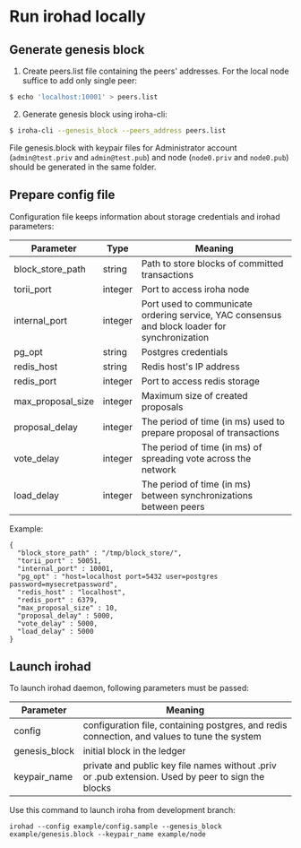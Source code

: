 # Run irohad locally

## Generate genesis block

1. Create peers.list file containing the peers' addresses. For the local node suffice to add only single peer:
```bash
$ echo 'localhost:10001' > peers.list
```

2. Generate genesis block using iroha-cli:
```bash
$ iroha-cli --genesis_block --peers_address peers.list
```

File genesis.block with keypair files for Administrator account (`admin@test.priv` and `admin@test.pub`) and node (`node0.priv` and `node0.pub`) should be generated in the same folder.

## Prepare config file

Configuration file keeps information about storage credentials and irohad parameters:

| Parameter         | Type    | Meaning                                                                                       |
|-------------------|---------|-----------------------------------------------------------------------------------------------|
| block_store_path  | string  | Path to store blocks of committed transactions                                                |
| torii_port        | integer | Port to access iroha node                                                                     |
| internal_port     | integer | Port used to communicate ordering service, YAC consensus and block loader for synchronization |
| pg_opt            | string  | Postgres credentials                                                                          |
| redis_host        | string  | Redis host's IP address                                                                       |
| redis_port        | integer | Port to access redis storage                                                                  |
| max_proposal_size | integer | Maximum size of created proposals                                                             |
| proposal_delay    | integer | The period of time (in ms) used to prepare proposal of transactions                           |
| vote_delay        | integer | The period of time (in ms) of spreading vote across the network                               |
| load_delay        | integer | The period of time (in ms) between synchronizations between peers                             |

Example:

```
{
  "block_store_path" : "/tmp/block_store/",
  "torii_port" : 50051,
  "internal_port" : 10001,
  "pg_opt" : "host=localhost port=5432 user=postgres password=mysecretpassword",
  "redis_host" : "localhost",
  "redis_port" : 6379,
  "max_proposal_size" : 10,
  "proposal_delay" : 5000,
  "vote_delay" : 5000,
  "load_delay" : 5000
}
```

## Launch irohad

To launch irohad daemon, following parameters must be passed:

| Parameter     | Meaning                                                                                      |
|---------------|----------------------------------------------------------------------------------------------|
| config        | configuration file, containing postgres, and redis connection, and values to tune the system |
| genesis_block | initial block in the ledger                                                                  |
| keypair_name  | private and public key file names without .priv or .pub extension. Used by peer to sign the blocks                             |

Use this command to launch iroha from development branch:

```
irohad --config example/config.sample --genesis_block example/genesis.block --keypair_name example/node
```
